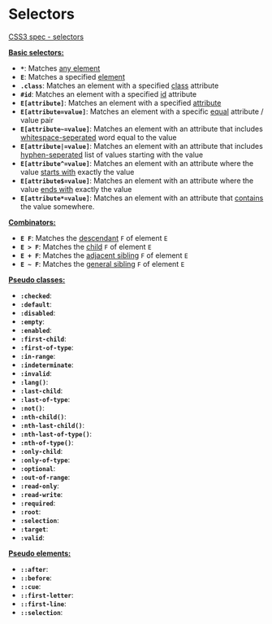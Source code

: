 # Selectors

[CSS3 spec - selectors](https://www.w3.org/TR/css3-selectors/)

**[Basic selectors:](basic-selectors.md)**
* **`*`**: Matches [any element](examples/any.md)
* **`E`**: Matches a specified [element](examples/element.md)
* **`.class`**: Matches an element with a specified [class](examples/class.md) attribute
* **`#id`**: Matches an element with a specified [id](examples/id.md) attribute
* **`E[attribute]`**: Matches an element with a specified [attribute](examples/attribute.md)
* **`E[attribute=value]`**: Matches an element with a specific [equal](examples/attribute-equal.md) attribute / value pair
* **`E[attribute~=value]`**: Matches an element with an attribute that includes [whitespace-seperated](examples/attribute-whitespace-separated.md) word equal to the value
* **`E[attribute|=value]`**: Matches an element with an attribute that includes [hyphen-seperated](examples/attribute-hyphen-separated.md) list of values starting with the value
* **`E[attribute^=value]`**: Matches an element with an attribute where the value [starts with](examples/attribute-starts-with.md) exactly the value
* **`E[attribute$=value]`**: Matches an element with an attribute where the value [ends with](examples/attribute-ends-with.md) exactly the value
* **`E[attribute*=value]`**: Matches an element with an attribute that [contains](examples/attribute-contains.md) the value somewhere.

**[Combinators:](combinators.md)**
* **`E F`**: Matches the [descendant](examples/descendant.md) `F` of element `E`
* **`E > F`**: Matches the [child](examples/child.md) `F` of element `E`
* **`E + F`**: Matches the [adjacent sibling](examples/adjacent-sibling.md) `F` of element `E`
* **`E ~ F`**: Matches the [general sibling](examples/general-sibling.md) `F` of element `E`

**[Pseudo classes:](pseudo-classes.md)**
* **`:checked`**: 
* **`:default`**: 
* **`:disabled`**: 
* **`:empty`**:  
* **`:enabled`**: 
* **`:first-child`**: 
* **`:first-of-type`**: 
* **`:in-range`**: 
* **`:indeterminate`**: 
* **`:invalid`**: 
* **`:lang()`**: 
* **`:last-child`**: 
* **`:last-of-type`**: 
* **`:not()`**: 
* **`:nth-child()`**: 
* **`:nth-last-child()`**: 
* **`:nth-last-of-type()`**: 
* **`:nth-of-type()`**: 
* **`:only-child`**:
* **`:only-of-type`**: 
* **`:optional`**: 
* **`:out-of-range`**: 
* **`:read-only`**: 
* **`:read-write`**: 
* **`:required`**: 
* **`:root`**: 
* **`:selection`**: 
* **`:target`**: 
* **`:valid`**:  

**[Pseudo elements:](pseudo-elements.md)**
* **`::after`**: 
* **`::before`**:
* **`::cue`**: 
* **`::first-letter`**: 
* **`::first-line`**: 
* **`::selection`**:
